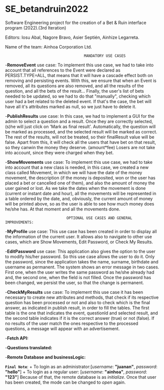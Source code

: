 # SE_betandruin2022
Software Engineering project for the creation of a Bet &amp; Ruin interface program (2022).(3rd Iteration)

Editors: Iosu Abal, Nagore Bravo, Asier Septién, Ainhize Legarreta.

Name of the team: Ainhoa Corporation Ltd.

                                        MANDATORY USE CASES


-**RemoveEvent** use case: To implement this use case, we had to take into account that all references to the Event were declared as PERSIST.TYPE=ALL, that means that it will have a cascade effect both on removing and persisting events.
With this, we ensure that when an Event is removed, all its questions are also removed, and all the results of the question, and all the bets of the result...
Finally, the user's list of bets needed to be updated, so we had to do that "manually", checking which user had a bet related to the deleted event. If that's the case, the bet will have all it's attributes marked as null, so we just have to delete it.

-**PublishResults** use case: In this case, we had to implement a GUI for the admin to select a question and a result.
Once they are correctly selected, (s)he will just click on 'Mark as final result'. Automatically, the question will be marked as processed, and the selected result will be marked as correct.
The rest of the results, will not be treated, so their finalResult value will be false. Apart from this, it will check all the users that have bet on that result, so they canwin the money they deserve. (amount*fee)
Losers are not take into account, since they were charged when they bet.

-**ShowMovements** use case: To implement this use case, we had to take into account that a new class is needed, in this case, we created a new class called Movement, in which we will have the date of the money movement, the description (if the money is deposited, won or the user has placed a bet or cancelled one of them), and also the amount of money the user gained or lost. As we take the dates when the movement is done (current or instant date and hour), all the movements will be represented in a table ordered by the date, and, obviously, the current amount of money will be printed above, so as the user
is able to see how much money does he/she has. At that moment and all the movements done.


                                OPTIONAL USE CASES AND GENERAL IMPROVEMENTS:

-**MyProfile** use case: This use case has been created in order to display all the information of the current user. It allows also to navigate to other use cases, which are Show Movements, Edit Password, or Check My Results. 

-**EditPassword** use case: This application also gives the option to the user to modify his/her password. So this use case allows the user to do it. Only the password, since the application takes the name, surname, birthdate and username as permanent. The system shows an error message in two cases. First one, when the user writes the same password as he/she already had and, the second one, when the field is not filled. Once the password has been changed, we persist the user, so that the change is permanent.

-**CheckMyResults** use case: To implement this use case it has been necessary to create new attributes and methods, that check if its respective question has been processed or not and also to check which is the final answer, as indicated in publish result, in order to fill the tables. The first table is the one that indicates the event, questionId and selected result, and the second table indicates if it is the correct answer (true) or not (false). If no results of the user match the ones respective to the processed questions, a message will appear with an advertisement.

-**Fetch API:**

-**Questions translated:**


-**Remote Database and businessLogic:**



**`Final Note`**:
    + To login as an administrator:[*username*: **"juanan"**, *password*: **"hello"**]
    + To login as a regular user: [*username*: **"ainhoa"**, *password*: **"123"**]
      Because of that, the remote database is as *initialize*. Once that user has been created, the mode can be changed to *open* again.
